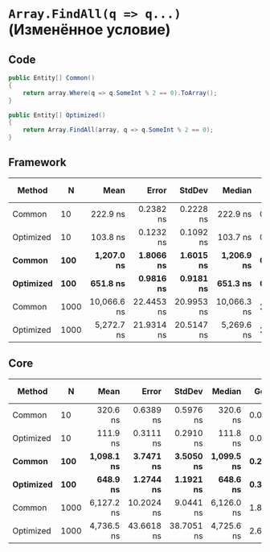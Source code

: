 # `Array.FindAll(q => q...)` (Изменённое условие)

## Code
```csharp
public Entity[] Common()
{
    return array.Where(q => q.SomeInt % 2 == 0).ToArray();
}

public Entity[] Optimized()
{
    return Array.FindAll(array, q => q.SomeInt % 2 == 0);
}
```

## Framework
|    Method |    N |        Mean |      Error |     StdDev |      Median | Gen 0 | Gen 1 | Gen 2 | Allocated |
|---------- |----- |------------:|-----------:|-----------:|------------:|------------:|------------:|------------:|--------------------:|
|    Common |   10 |    222.9 ns |  0.2382 ns |  0.2228 ns |    222.9 ns |      0.0558 |           - |           - |               264 B |
| Optimized |   10 |    103.8 ns |  0.1232 ns |  0.1092 ns |    103.7 ns |      0.0525 |           - |           - |               248 B |
|    **Common** |  **100** |  **1,207.0 ns** |  **1.8066 ns** |  **1.6015 ns** |  **1,206.9 ns** |      **0.3357** |           **-** |           **-** |              **1592 B** |
| **Optimized** |  **100** |    **651.8 ns** |  **0.9816 ns** |  **0.9181 ns** |    **651.3 ns** |      **0.3338** |           **-** |           **-** |              **1576 B** |
|    Common | 1000 | 10,066.6 ns | 22.4453 ns | 20.9953 ns | 10,066.3 ns |      2.6245 |           - |           - |             12435 B |
| Optimized | 1000 |  5,272.7 ns | 21.9314 ns | 20.5147 ns |  5,269.6 ns |      2.6245 |           - |           - |             12417 B |

## Core
|    Method |    N |       Mean |      Error |     StdDev |     Median | Gen 0 | Gen 1 | Gen 2 | Allocated |
|---------- |----- |-----------:|-----------:|-----------:|-----------:|-------:|------:|------:|----------:|
|    Common |   10 |   320.6 ns |  0.6389 ns |  0.5976 ns |   320.6 ns | 0.0539 |     - |     - |     256 B |
| Optimized |   10 |   111.9 ns |  0.3111 ns |  0.2910 ns |   111.8 ns | 0.0525 |     - |     - |     248 B |
|    **Common** |  **100** | **1,098.1 ns** |  **3.7471 ns** |  **3.5050 ns** | **1,099.5 ns** | **0.2518** |     **-** |     **-** |    **1192 B** |
| **Optimized** |  **100** |   **648.9 ns** |  **1.2744 ns** |  **1.1921 ns** |   **648.6 ns** | **0.3338** |     **-** |     **-** |    **1576 B** |
|    Common | 1000 | 6,127.2 ns | 10.2024 ns |  9.0441 ns | 6,126.0 ns | 1.8082 |     - |     - |    8536 B |
| Optimized | 1000 | 4,736.5 ns | 43.6618 ns | 38.7051 ns | 4,725.6 ns | 2.6245 |     - |     - |   12416 B |